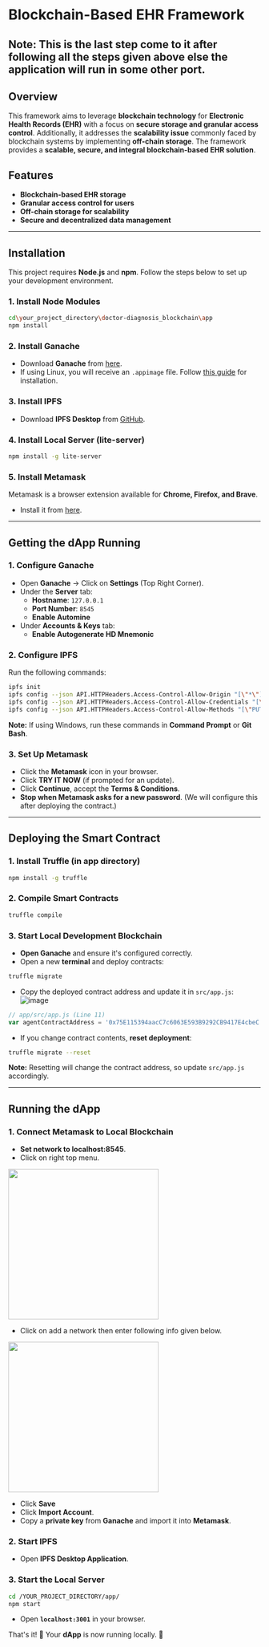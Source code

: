 
# Blockchain-Based EHR Framework

##  Note: This is the last step come to it after following all the steps given above else the application will run in some other port.

## Overview
This framework aims to leverage **blockchain technology** for **Electronic Health Records (EHR)** with a focus on **secure storage and granular access control**. Additionally, it addresses the **scalability issue** commonly faced by blockchain systems by implementing **off-chain storage**. The framework provides a **scalable, secure, and integral blockchain-based EHR solution**.

## Features
- **Blockchain-based EHR storage**
- **Granular access control for users**
- **Off-chain storage for scalability**
- **Secure and decentralized data management**

---

## Installation
This project requires **Node.js** and **npm**. Follow the steps below to set up your development environment.

### 1. Install Node Modules
```sh
cd\your_project_directory\doctor-diagnosis_blockchain\app
npm install
```

### 2. Install Ganache
- Download **Ganache** from [here](https://trufflesuite.com/ganache/).
- If using Linux, you will receive an `.appimage` file. Follow [this guide](https://trufflesuite.com/docs/ganache/quickstart) for installation.

### 3. Install IPFS
- Download **IPFS Desktop** from [GitHub](https://github.com/ipfs/ipfs-desktop/releases).

### 4. Install Local Server (lite-server)
```sh
npm install -g lite-server
```

### 5. Install Metamask
Metamask is a browser extension available for **Chrome, Firefox, and Brave**.
- Install it from [here](https://metamask.io/download/).

---

## Getting the dApp Running

### 1. Configure Ganache
- Open **Ganache** → Click on **Settings** (Top Right Corner).
- Under the **Server** tab:
  - **Hostname**: `127.0.0.1`
  - **Port Number**: `8545`
  - **Enable Automine**
- Under **Accounts & Keys** tab:
  - **Enable Autogenerate HD Mnemonic**

### 2. Configure IPFS
Run the following commands:
```sh
ipfs init
ipfs config --json API.HTTPHeaders.Access-Control-Allow-Origin "[\"*\"]"
ipfs config --json API.HTTPHeaders.Access-Control-Allow-Credentials "[\"true\"]"
ipfs config --json API.HTTPHeaders.Access-Control-Allow-Methods "[\"PUT\", \"POST\", \"GET\"]"
```
**Note:** If using Windows, run these commands in **Command Prompt** or **Git Bash**.

### 3. Set Up Metamask
- Click the **Metamask** icon in your browser.
- Click **TRY IT NOW** (if prompted for an update).
- Click **Continue**, accept the **Terms & Conditions**.
- **Stop when Metamask asks for a new password**. (We will configure this after deploying the contract.)

---

## Deploying the Smart Contract
### 1. Install Truffle (in app directory)
```sh
npm install -g truffle
```

### 2. Compile Smart Contracts
```sh
truffle compile
```

### 3. Start Local Development Blockchain
- **Open Ganache** and ensure it's configured correctly.
- Open a new **terminal** and deploy contracts:
```sh
truffle migrate
```
- Copy the deployed contract address and update it in `src/app.js`:
  ![image](https://github.com/user-attachments/assets/581b3857-283c-4c14-8ae1-fab0776822da)

```js
// app/src/app.js (Line 11)
var agentContractAddress = '0x75E115394aacC7c6063E593B9292CB9417E4cbeC';
```
- If you change contract contents, **reset deployment**:
```sh
truffle migrate --reset
```
**Note:** Resetting will change the contract address, so update `src/app.js` accordingly.

---

## Running the dApp

### 1. Connect Metamask to Local Blockchain
- **Set network to localhost:8545**.
- Click on right top menu.
<img src="https://github.com/user-attachments/assets/9efd94b3-85d2-4097-a387-0c416936c198" width="300">

- Click on add a network then enter following info given below.

<img src="https://github.com/user-attachments/assets/d301daae-83e3-479d-a283-fab8a813accb" width="300">

- Click **Save**
- Click **Import Account**.
- Copy a **private key** from **Ganache** and import it into **Metamask**.

### 2. Start IPFS
- Open **IPFS Desktop Application**.

### 3. Start the Local Server
```sh
cd /YOUR_PROJECT_DIRECTORY/app/
npm start
```
- Open **`localhost:3001`** in your browser.

That's it! 🎉 Your **dApp** is now running locally. 🚀

